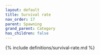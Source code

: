 ```yaml
---
layout: default
title: Survival rate
nav_order: 17
parent: Spawning
grand_parent: Category
has_children: false
---
```

{% include definitions/survival-rate.md %}
